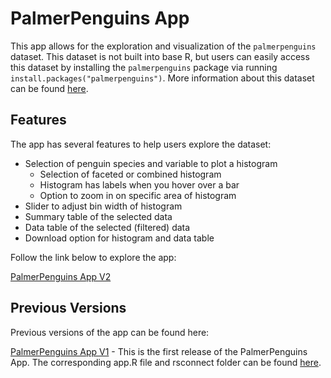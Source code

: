 # PalmerPenguins App

This app allows for the exploration and visualization of the `palmerpenguins` dataset. This dataset is not built into base R, but users can easily access this dataset by installing the `palmerpenguins` package via running `install.packages("palmerpenguins")`. More information about this dataset can be found [here](https://allisonhorst.github.io/palmerpenguins/). 

## Features
The app has several features to help users explore the dataset:

- Selection of penguin species and variable to plot a histogram
  - Selection of faceted or combined histogram
  - Histogram has labels when you hover over a bar
  - Option to zoom in on specific area of histogram
- Slider to adjust bin width of histogram
- Summary table of the selected data
- Data table of the selected (filtered) data
- Download option for histogram and data table

Follow the link below to explore the app:

[PalmerPenguins App V2](https://akim2000.shinyapps.io/PalmerPenguinsAppV2/)

## Previous Versions
Previous versions of the app can be found here:

[PalmerPenguins App V1](https://akim2000.shinyapps.io/PalmerPenguinsApp/) - This is the first release of the PalmerPenguins App. The corresponding app.R file and rsconnect folder can be found [here](https://github.com/stat545ubc-2023/PalmerPenguinsApp/tree/main/B3).